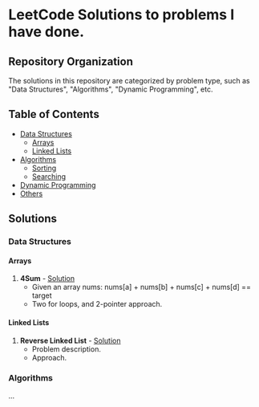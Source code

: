 # LeetCode Solutions to problems I have done.

## Repository Organization
The solutions in this repository are categorized by problem type, such as "Data Structures", "Algorithms", "Dynamic Programming", etc.

## Table of Contents
- [Data Structures](#data-structures)
  - [Arrays](#arrays)
  - [Linked Lists](#linked-lists)
- [Algorithms](#algorithms)
  - [Sorting](#sorting)
  - [Searching](#searching)
- [Dynamic Programming](#dynamic-programming)
- [Others](#others)

## Solutions
### Data Structures
#### Arrays
1. **4Sum** - [Solution](https://github.com/richardnklv/LeetCodeProblems/blob/master/src/FourSum.java)
   - Given an array nums: nums[a] + nums[b] + nums[c] + nums[d] == target
   - Two for loops, and 2-pointer approach.

#### Linked Lists
1. **Reverse Linked List** - [Solution](link-to-your-code)
   - Problem description.
   - Approach.

### Algorithms
...

